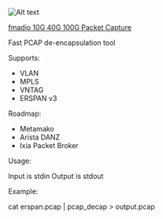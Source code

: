 ![Alt text](http://fmad.io/analytics/logo_decap.png "fmadio pcap de-encapsulation utility")

[fmadio 10G 40G 100G Packet Capture](https://fmad.io)

Fast PCAP de-encapsulation tool

Supports:
- VLAN
- MPLS 
- VNTAG 
- ERSPAN v3

Roadmap:
- Metamako
- Arista DANZ
- Ixia Packet Broker

Usage:

Input is stdin
Output is stdout

Example:

cat erspan.pcap | pcap_decap > output.pcap

